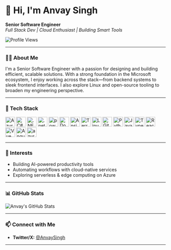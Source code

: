 # 👋 Hi, I'm Anvay Singh

**Senior Software Engineer**  
*Full Stack Dev | Cloud Enthusiast | Building Smart Tools*

![Profile Views](https://komarev.com/ghpvc/?username=anvaysingh&label=Profile%20views&color=0e75b6&style=flat)

---

### 👨‍💻 About Me

I'm a Senior Software Engineer with a passion for designing and building efficient, scalable solutions. With a strong foundation in the Microsoft ecosystem, I enjoy working across the stack—from backend systems to sleek frontend interfaces. I also explore Linux and open-source tooling to broaden my engineering perspective.

---

### 🔧 Tech Stack

<div align="left">
  <img src="https://cdn.jsdelivr.net/gh/devicons/devicon/icons/azure/azure-original.svg" height="30" alt="Azure" />
  <img src="https://cdn.jsdelivr.net/gh/devicons/devicon/icons/csharp/csharp-original.svg" height="30" alt="C#" />
  <img src="https://cdn.jsdelivr.net/gh/devicons/devicon/icons/dot-net/dot-net-original.svg" height="30" alt=".NET" />
  <img src="https://cdn.jsdelivr.net/gh/devicons/devicon@latest/icons/dotnetcore/dotnetcore-original.svg" height="30" alt=".netcore"/>
  <img src="https://cdn.jsdelivr.net/gh/devicons/devicon@latest/icons/powershell/powershell-original.svg" height="30" alt="powershell"/>        
  <img src="https://cdn.jsdelivr.net/gh/devicons/devicon@latest/icons/docker/docker-original-wordmark.svg" height="30" alt="Docker" />
  <img src="https://cdn.jsdelivr.net/gh/devicons/devicon@latest/icons/ansible/ansible-original-wordmark.svg" height="30" alt="Ansible"/>
  <img src="https://cdn.jsdelivr.net/gh/devicons/devicon@latest/icons/terraform/terraform-original-wordmark.svg" height="30" alt="Terraform"/>
  <img src="https://cdn.jsdelivr.net/gh/devicons/devicon/icons/linux/linux-original.svg" height="30" alt="Linux" />
  <img src="https://cdn.jsdelivr.net/gh/devicons/devicon/icons/git/git-original.svg" height="30" alt="Git" />
  <img src="https://cdn.jsdelivr.net/gh/devicons/devicon/icons/python/python-original.svg" height="30" alt="Python" />
  <img src="https://cdn.jsdelivr.net/gh/devicons/devicon/icons/javascript/javascript-original.svg" height="30" alt="JavaScript" />
  <img src="https://cdn.jsdelivr.net/gh/devicons/devicon/icons/typescript/typescript-original.svg" height="30" alt="TypeScript" />
  <img src="https://cdn.jsdelivr.net/gh/devicons/devicon/icons/react/react-original.svg" height="30" alt="React" />
  <img src="https://cdn.jsdelivr.net/gh/devicons/devicon/icons/vuejs/vuejs-original.svg" height="30" alt="Vue" />
  <img src="https://cdn.jsdelivr.net/gh/devicons/devicon@latest/icons/angular/angular-original.svg"  height="30" alt="Angular"/>
  <img src="https://cdn.jsdelivr.net/gh/devicons/devicon@latest/icons/azuresqldatabase/azuresqldatabase-original.svg" height="30" alt="azureSQL"/>
  
          
          
          
          
          
          
</div>

---

### 🚀 Interests

- Building AI-powered productivity tools  
- Automating workflows with cloud-native services  
- Exploring serverless & edge computing on Azure

---

### 📊 GitHub Stats

![Anvay's GitHub Stats](https://github-readme-stats.vercel.app/api?username=anvaysingh&show_icons=true&theme=default&hide_title=true)

---

### 📫 Connect with Me

- **Twitter/X:** [@AnvaySingh](https://twitter.com/AnvaySingh)

---

<!--
**anvaysingh/anvaysingh** is a ✨ special ✨ GitHub profile README.
-->

